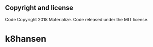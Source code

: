 
## Copyright and license
Code Copyright 2018 Materialize. Code released under the MIT license.
# k8hansen
